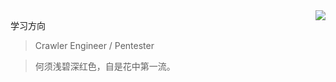 <!--[My GitHub Stats](https://github-readme-stats.vercel.app/api?username=wuqi5700&show_icons=true&theme=tokyonight&cache_seconds=1800&hide_title=true)-->
<img align="right" src="https://github-readme-stats.vercel.app/api?username=killpwnwriter&show_icons=true&icon_color=805AD5&text_color=718096&bg_color=ffffff&hide_title=true" />

学习方向
> Crawler Engineer  /  Pentester


> 何须浅碧深红色，自是花中第一流。
